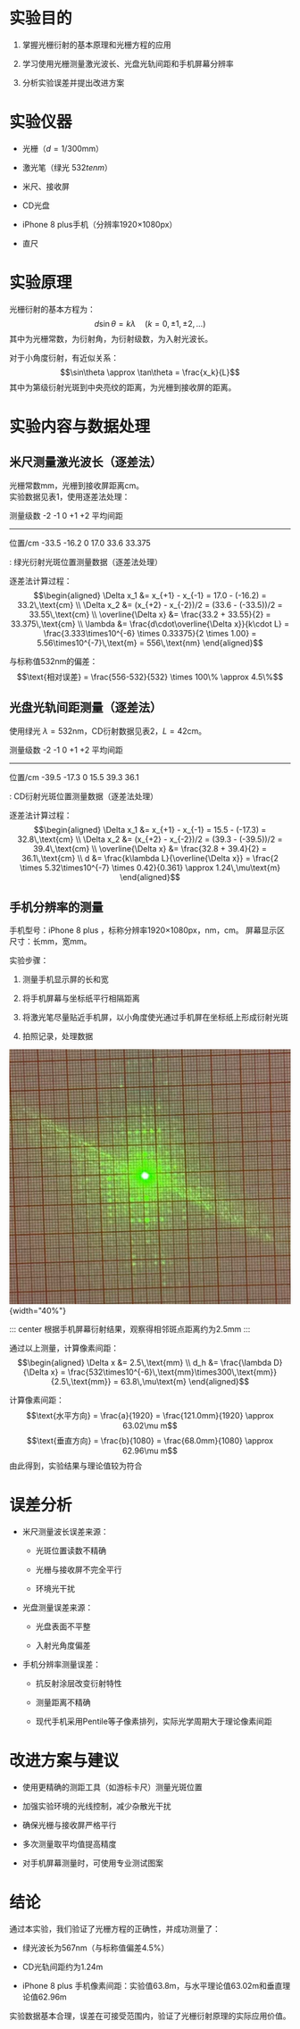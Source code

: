 # 实验目的

1.  掌握光栅衍射的基本原理和光栅方程的应用

2.  学习使用光栅测量激光波长、光盘光轨间距和手机屏幕分辨率

3.  分析实验误差并提出改进方案

# 实验仪器

-   光栅（$d=1/300\text{mm}$）

-   激光笔（绿光 $532te{nm}$）

-   米尺、接收屏

-   CD光盘

-   iPhone 8 plus手机（分辨率1920×1080px）

-   直尺

# 实验原理

光栅衍射的基本方程为：
$$d\sin\theta = k\lambda \quad (k=0,\pm1,\pm2,...)$$
其中为光栅常数，为衍射角，为衍射级数，为入射光波长。

对于小角度衍射，有近似关系：
$$\sin\theta \approx \tan\theta = \frac{x_k}{L}$$
其中为第级衍射光斑到中央亮纹的距离，为光栅到接收屏的距离。

# 实验内容与数据处理

## 米尺测量激光波长（逐差法）

光栅常数mm，光栅到接收屏距离cm。\
实验数据见表1，使用逐差法处理：

   测量级数    -2      -1     0    +1     +2    平均间距
  ---------- ------- ------- --- ------ ------ ----------
   位置/cm    -33.5   -16.2   0   17.0   33.6    33.375

  : 绿光衍射光斑位置测量数据（逐差法处理）

逐差法计算过程： $$\begin{aligned}
\Delta x_1 &= x_{+1} - x_{-1} = 17.0 - (-16.2) = 33.2\,\text{cm} \\
\Delta x_2 &= (x_{+2} - x_{-2})/2 = (33.6 - (-33.5))/2 = 33.55\,\text{cm} \\
\overline{\Delta x} &= \frac{33.2 + 33.55}{2} = 33.375\,\text{cm} \\
\lambda &= \frac{d\cdot\overline{\Delta x}}{k\cdot L} = \frac{3.333\times10^{-6} \times 0.33375}{2 \times 1.00} = 5.56\times10^{-7}\,\text{m} = 556\,\text{nm}
\end{aligned}$$

与标称值532nm的偏差：
$$\text{相对误差} = \frac{556-532}{532} \times 100\% \approx 4.5\%$$

## 光盘光轨间距测量（逐差法）

使用绿光 $\lambda = 532 \text{nm}$，CD衍射数据见表2，$L=42\text{cm}$。

   测量级数    -2      -1     0    +1     +2    平均间距
  ---------- ------- ------- --- ------ ------ ----------
   位置/cm    -39.5   -17.3   0   15.5   39.3     36.1

  : CD衍射光斑位置测量数据（逐差法处理）

逐差法计算过程： $$\begin{aligned}
\Delta x_1 &= x_{+1} - x_{-1} = 15.5 - (-17.3) = 32.8\,\text{cm} \\
\Delta x_2 &= (x_{+2} - x_{-2})/2 = (39.3 - (-39.5))/2 = 39.4\,\text{cm} \\
\overline{\Delta x} &= \frac{32.8 + 39.4}{2} = 36.1\,\text{cm} \\
d &= \frac{k\lambda L}{\overline{\Delta x}} = \frac{2 \times 5.32\times10^{-7} \times 0.42}{0.361} \approx 1.24\,\mu\text{m}
\end{aligned}$$

## 手机分辨率的测量

手机型号：iPhone 8 plus ，标称分辨率1920×1080px，nm，cm。
屏幕显示区尺寸：长mm，宽mm。

实验步骤：

1.  测量手机显示屏的长和宽

2.  将手机屏幕与坐标纸平行相隔距离

3.  将激光笔尽量贴近手机屏，以小角度使光通过手机屏在坐标纸上形成衍射光斑

4.  拍照记录，处理数据

![手机屏幕衍射光斑示意图](手机分辨率.jpg){width="40%"}

::: center
根据手机屏幕衍射结果，观察得相邻斑点距离约为2.5mm
:::

通过以上测量，计算像素间距： $$\begin{aligned}
    \Delta x &= 2.5\,\text{mm} \\
    d_h &= \frac{\lambda D}{\Delta x} = \frac{532\times10^{-6}\,\text{mm}\times300\,\text{mm}}{2.5\,\text{mm}} = 63.8\,\mu\text{m}
\end{aligned}$$

计算像素间距：
$$\text{水平方向} = \frac{a}{1920} = \frac{121.0mm}{1920} \approx 63.02\mu m$$
$$\text{垂直方向} = \frac{b}{1080} = \frac{68.0mm}{1080} \approx 62.96\mu m$$
由此得到，实验结果与理论值较为符合

# 误差分析

-   米尺测量波长误差来源：

    -   光斑位置读数不精确

    -   光栅与接收屏不完全平行

    -   环境光干扰

-   光盘测量误差来源：

    -   光盘表面不平整

    -   入射光角度偏差

-   手机分辨率测量误差：

    -   抗反射涂层改变衍射特性

    -   测量距离不精确

    -   现代手机采用Pentile等子像素排列，实际光学周期大于理论像素间距

# 改进方案与建议

-   使用更精确的测距工具（如游标卡尺）测量光斑位置

-   加强实验环境的光线控制，减少杂散光干扰

-   确保光栅与接收屏严格平行

-   多次测量取平均值提高精度

-   对手机屏幕测量时，可使用专业测试图案

# 结论

通过本实验，我们验证了光栅方程的正确性，并成功测量了：

-   绿光波长为567nm（与标称值偏差4.5%）

-   CD光轨间距约为1.24m

-   iPhone 8 plus
    手机像素间距：实验值63.8m，与水平理论值63.02m和垂直理论值62.96m

实验数据基本合理，误差在可接受范围内，验证了光栅衍射原理的实际应用价值。
